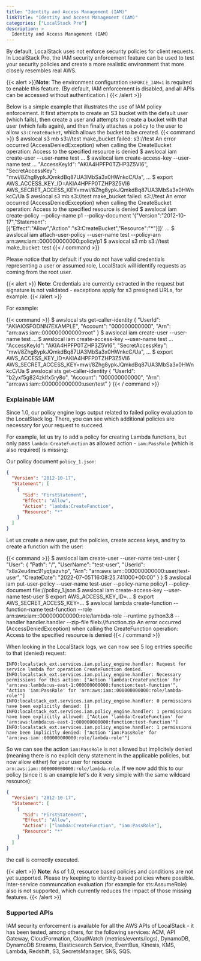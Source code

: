 ```yaml
---
title: "Identity and Access Management (IAM)"
linkTitle: "Identity and Access Management (IAM)"
categories: ["LocalStack Pro"]
description: >
  Identity and Access Management (IAM)
---
```


By default, LocalStack uses not enforce security policies for client requests. In LocalStack Pro, the IAM security enforcement feature can be used to test your security policies and create a more realistic environment that more closely resembles real AWS.


{{< alert >}}**Note**:
The environment configuration `ENFORCE_IAM=1` is required to enable this feature. (By default, IAM enforcement is disabled, and all APIs can be accessed without authentication.)
{{< /alert >}}

Below is a simple example that illustrates the use of IAM policy enforcement. It first attempts to create an S3 bucket with the default user (which fails), then create a user and attempts to create a bucket with that user (which fails again), and then finally attaches a policy to the user to allow `s3:CreateBucket`, which allows the bucket to be created.
{{< command >}}
$ awslocal s3 mb s3://test
make_bucket failed: s3://test An error occurred (AccessDeniedException) when calling the CreateBucket operation: Access to the specified resource is denied
$ awslocal iam create-user --user-name test
...
$ awslocal iam create-access-key --user-name test
...
  "AccessKeyId": "AKIA4HPFP0TZHP3Z5VI6",
  "SecretAccessKey": "mwi/8Zhg8ypkJQmkdBq87UA3MbSa3x0HWnkcC/Ua",
...
$ export AWS_ACCESS_KEY_ID=AKIA4HPFP0TZHP3Z5VI6 AWS_SECRET_ACCESS_KEY=mwi/8Zhg8ypkJQmkdBq87UA3MbSa3x0HWnkcC/Ua
$ awslocal s3 mb s3://test
make_bucket failed: s3://test An error occurred (AccessDeniedException) when calling the CreateBucket operation: Access to the specified resource is denied
$ awslocal iam create-policy --policy-name p1 --policy-document '{"Version":"2012-10-17","Statement":[{"Effect":"Allow","Action":"s3:CreateBucket","Resource":"*"}]}'
...
$ awslocal iam attach-user-policy --user-name test --policy-arn arn:aws:iam::000000000000:policy/p1
$ awslocal s3 mb s3://test
make_bucket: test
{{< / command >}}

Please notice that by default if you do not have valid credentials representing a user or assumed role, LocalStack will identify requests as coming from the root user.

{{< alert >}}
**Note**: Credentials are currently extracted in the request but signature is not validated - exceptions apply for s3 presigned URLs, for example.
{{< /alert >}}

For example:

{{< command >}}
$ awslocal sts get-caller-identity
{
    "UserId": "AKIAIOSFODNN7EXAMPLE",
    "Account": "000000000000",
    "Arn": "arn:aws:iam::000000000000:root"
}
$ awslocal iam create-user --user-name test
...
$ awslocal iam create-access-key --user-name test
...
  "AccessKeyId": "AKIA4HPFP0TZHP3Z5VI6",
  "SecretAccessKey": "mwi/8Zhg8ypkJQmkdBq87UA3MbSa3x0HWnkcC/Ua",
...
$ export AWS_ACCESS_KEY_ID=AKIA4HPFP0TZHP3Z5VI6 AWS_SECRET_ACCESS_KEY=mwi/8Zhg8ypkJQmkdBq87UA3MbSa3x0HWnkcC/Ua
$ awslocal sts get-caller-identity
{
    "UserId": "b2yxf5g824zklfx5ry8o",
    "Account": "000000000000",
    "Arn": "arn:aws:iam::000000000000:user/test"
}
{{< / command >}}


### Explainable IAM

Since 1.0, our policy engine logs output related to failed policy evaluation to the LocalStack log.
There, you can see which additional policies are necessary for your request to succeed.

For example, let us try to add a policy for creating Lambda functions, but only pass `lambda:CreateFunction` as allowed action - `iam:PassRole` (which is also required) is missing:

Our policy document `policy_1.json`:
```json
{
  "Version": "2012-10-17",
  "Statement": [
    {
      "Sid": "FirstStatement",
      "Effect": "Allow",
      "Action": "lambda:CreateFunction",
      "Resource": "*"
    }
  ]
}
```

Let us create a new user, put the policies, create access keys, and try to create a function with the user:

{{< command >}}
$ awslocal iam create-user --user-name test-user
{
    "User": {
        "Path": "/",
        "UserName": "test-user",
        "UserId": "x8a2eu4mc91yqtjazvhp",
        "Arn": "arn:aws:iam::000000000000:user/test-user",
        "CreateDate": "2022-07-05T16:08:25.741000+00:00"
    }
}
$ awslocal iam put-user-policy --user-name test-user --policy-name policy1 --policy-document file://policy_1.json
$ awslocal iam create-access-key --user-name test-user
$ export AWS_ACCESS_KEY_ID=...
$ export AWS_SECRET_ACCESS_KEY=...
$ awslocal lambda create-function --function-name test-function --role arn:aws:iam::000000000000:role/lambda-role --runtime python3.8 --handler handler.handler --zip-file fileb://function.zip
An error occurred (AccessDeniedException) when calling the CreateFunction operation: Access to the specified resource is denied
{{< / command >}}

When looking in the LocalStack logs, we can now see 5 log entries specific to that (denied) request:

```
INFO:localstack_ext.services.iam.policy_engine.handler: Request for service lambda for operation CreateFunction denied.
INFO:localstack_ext.services.iam.policy_engine.handler: Necessary permissions for this action: ["Action 'lambda:CreateFunction' for 'arn:aws:lambda:us-east-1:000000000000:function:test-function'", "Action 'iam:PassRole' for 'arn:aws:iam::000000000000:role/lambda-role'"]
INFO:localstack_ext.services.iam.policy_engine.handler: 0 permissions have been explicitly denied: []
INFO:localstack_ext.services.iam.policy_engine.handler: 1 permissions have been explicitly allowed: ["Action 'lambda:CreateFunction' for 'arn:aws:lambda:us-east-1:000000000000:function:test-function'"]
INFO:localstack_ext.services.iam.policy_engine.handler: 1 permissions have been implicitly denied: ["Action 'iam:PassRole' for 'arn:aws:iam::000000000000:role/lambda-role'"]
```

So we can see the action `iam:PassRole` is not allowed but implicitely denied (meaning there is no explicit deny statement in the applicable policies, but now allow either) for your user for resouce `arn:aws:iam::000000000000:role/lambda-role`.
If we now add this to our policy (since it is an example let's do it very simple with the same wildcard resource):

```json
{
  "Version": "2012-10-17",
  "Statement": [
    {
      "Sid": "FirstStatement",
      "Effect": "Allow",
      "Action": ["lambda:CreateFunction", "iam:PassRole"],
      "Resource": "*"
    }
  ]
}
```

the call is correctly executed.

{{< alert >}}
**Note**: As of 1.0, resource based policies and conditions are not yet supported. Please try keeping to identity-based policies where possible.
Inter-service communcation evaluation (for example for sts:AssumeRole) also is not supported, which currently reduces the impact of those missing features.
{{< /alert >}}

### Supported APIs

IAM security enforcement is available for all the AWS APIs of LocalStack - it has been tested, among others, for the following services: ACM, API Gateway, CloudFormation, CloudWatch (metrics/events/logs), DynamoDB, DynamoDB Streams, Elasticsearch Service, EventBus, Kinesis, KMS, Lambda, Redshift, S3, SecretsManager, SNS, SQS.
